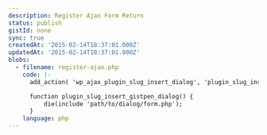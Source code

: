 ```yaml
---
description: Register Ajax Form Return
status: publish
gistId: none
sync: true
createdAt: '2015-02-14T18:37:01.000Z'
updatedAt: '2015-02-14T18:37:01.000Z'
blobs:
  - filename: register-ajax.php
    code: |-
      add_action( 'wp_ajax_plugin_slug_insert_dialog', 'plugin_slug_insert_gistpen_dialog' );

      function plugin_slug_insert_gistpen_dialog() {
          die(include 'path/to/dialog/form.php');
      }
    language: php
---
```


